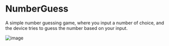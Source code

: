 # NumberGuess
A simple number guessing game, where you input a number of choice, and the device tries to guess the number based on your input.

![image](https://user-images.githubusercontent.com/32990212/65633576-6e54db00-dfaa-11e9-90de-f204e8b7ff48.png)
